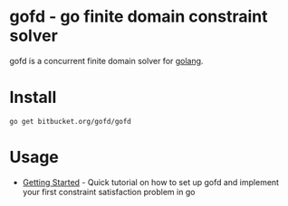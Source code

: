 # gofd - go finite domain constraint solver #

gofd is a concurrent finite domain solver for [golang](http://golang.org/).

# Install #

    go get bitbucket.org/gofd/gofd



# Usage #
* [Getting Started](gofd/wiki/GettingStarted) - Quick tutorial on how to set up gofd and implement your first constraint satisfaction problem in go